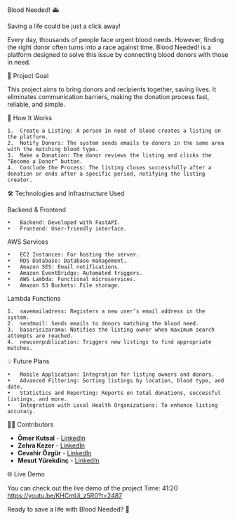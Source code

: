 Blood Needed! 🚑

Saving a life could be just a click away!

Every day, thousands of people face urgent blood needs. However, finding the right donor often turns into a race against time. Blood Needed! is a platform designed to solve this issue by connecting blood donors with those in need.

📜 Project Goal

This project aims to bring donors and recipients together, saving lives. It eliminates communication barriers, making the donation process fast, reliable, and simple.

🚀 How It Works

	1.	Create a Listing: A person in need of blood creates a listing on the platform.
	2.	Notify Donors: The system sends emails to donors in the same area with the matching blood type.
	3.	Make a Donation: The donor reviews the listing and clicks the “Become a Donor” button.
	4.	Conclude the Process: The listing closes successfully after a donation or ends after a specific period, notifying the listing creator.

🛠️ Technologies and Infrastructure Used

Backend & Frontend

	•	Backend: Developed with FastAPI.
	•	Frontend: User-friendly interface.

AWS Services

	•	EC2 Instances: For hosting the server.
	•	RDS Database: Database management.
	•	Amazon SES: Email notifications.
	•	Amazon EventBridge: Automated triggers.
	•	AWS Lambda: Functional microservices.
	•	Amazon S3 Buckets: File storage.

Lambda Functions

	1.	savemailadress: Registers a new user’s email address in the system.
	2.	sendmail: Sends emails to donors matching the blood need.
	3.	basarisizarama: Notifies the listing owner when maximum search attempts are reached.
	4.	newuserpublication: Triggers new listings to find appropriate matches.

💡 Future Plans

	•	Mobile Application: Integration for listing owners and donors.
	•	Advanced Filtering: Sorting listings by location, blood type, and date.
	•	Statistics and Reporting: Reports on total donations, successful listings, and more.
	•	Integration with Local Health Organizations: To enhance listing accuracy.

👩‍💻 Contributors

- **Ömer Kutsal** - [LinkedIn](https://www.linkedin.com/in/ook15072016/)
- **Zehra Kezer** - [LinkedIn](https://www.linkedin.com/in/zehrakezer/)
- **Cevahir Özgür** - [LinkedIn](https://www.linkedin.com/in/cevahirozgur/)
- **Mesut Yürekdinç** - [LinkedIn](https://www.linkedin.com/in/mesutyurekdinc/)

🌐 Live Demo

You can check out the live demo of the project Time: 41:20 https://youtu.be/KHCmUi_z5R0?t=2487

Ready to save a life with Blood Needed? 💞